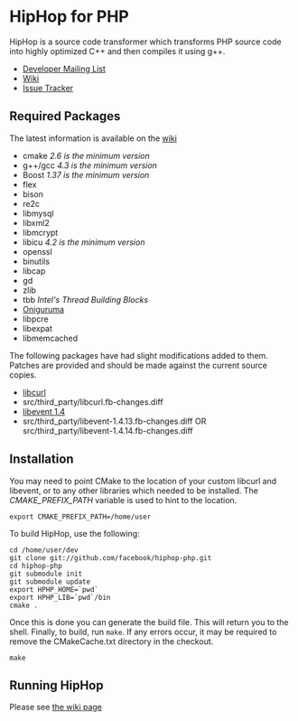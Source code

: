 # HipHop for PHP

HipHop is a source code transformer which transforms PHP source code into highly optimized C++ and then compiles it using g++.

* [Developer Mailing List](http://groups.google.com/group/hiphop-php-dev)
* [Wiki](http://wiki.github.com/facebook/hiphop-php)
* [Issue Tracker](http://github.com/facebook/hiphop-php/issues)

## Required Packages

The latest information is available on the [wiki](http://wiki.github.com/facebook/hiphop-php/building-and-installing)

* cmake *2.6 is the minimum version*
* g++/gcc *4.3 is the minimum version*
* Boost *1.37 is the minimum version*
* flex
* bison
* re2c
* libmysql
* libxml2
* libmcrypt
* libicu *4.2 is the minimum version*
* openssl
* binutils
* libcap
* gd
* zlib
* tbb *Intel's Thread Building Blocks*
* [Oniguruma](http://www.geocities.jp/kosako3/oniguruma/)
* libpcre
* libexpat
* libmemcached

The following packages have had slight modifications added to them. Patches are provided and should be made against the current source copies.

* [libcurl](http://curl.haxx.se/download.html)
* src/third_party/libcurl.fb-changes.diff
* [libevent 1.4](http://www.monkey.org/~provos/libevent/)
* src/third_party/libevent-1.4.13.fb-changes.diff	OR src/third_party/libevent-1.4.14.fb-changes.diff

## Installation

You may need to point CMake to the location of your custom libcurl and libevent, or to any other libraries which needed to be installed. The *CMAKE_PREFIX_PATH* variable is used to hint to the location.

    export CMAKE_PREFIX_PATH=/home/user

To build HipHop, use the following:

    cd /home/user/dev
    git clone git://github.com/facebook/hiphop-php.git
    cd hiphop-php
    git submodule init
    git submodule update
    export HPHP_HOME=`pwd`
    export HPHP_LIB=`pwd`/bin
    cmake .

Once this is done you can generate the build file. This will return you to the shell. Finally, to build, run `make`. If any errors occur, it may be required to remove the CMakeCache.txt directory in the checkout.

    make

## Running HipHop

Please see [the wiki page](http://wiki.github.com/facebook/hiphop-php/running-hiphop)